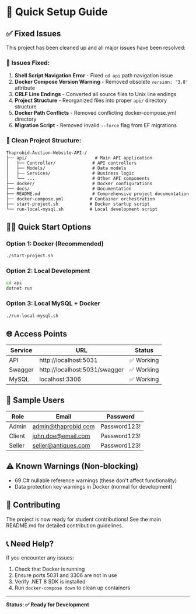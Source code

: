 # 🚀 Quick Setup Guide

## ✅ Fixed Issues

This project has been cleaned up and all major issues have been resolved:

### 🔧 Issues Fixed:
1. **Shell Script Navigation Error** - Fixed `cd api` path navigation issue
2. **Docker Compose Version Warning** - Removed obsolete `version: '3.8'` attribute
3. **CRLF Line Endings** - Converted all source files to Unix line endings
4. **Project Structure** - Reorganized files into proper `api/` directory structure
5. **Docker Path Conflicts** - Removed conflicting docker-compose.yml directory
6. **Migration Script** - Removed invalid `--force` flag from EF migrations

### 📁 Clean Project Structure:
```
Thaprobid-Auction-Website-API-/
├── api/                          # Main API application
│   ├── Controller/              # API controllers
│   ├── Models/                  # Data models
│   ├── Services/                # Business logic
│   └── ...                      # Other API components
├── docker/                      # Docker configurations
├── docs/                        # Documentation
├── README.md                    # Comprehensive project documentation
├── docker-compose.yml          # Container orchestration
├── start-project.sh            # Docker startup script
└── run-local-mysql.sh          # Local development script
```

## 🏃‍♂️ Quick Start Options

### Option 1: Docker (Recommended)
```bash
./start-project.sh
```

### Option 2: Local Development
```bash
cd api
dotnet run
```

### Option 3: Local MySQL + Docker
```bash
./run-local-mysql.sh
```

## 🌐 Access Points

| Service | URL | Status |
|---------|-----|--------|
| API | http://localhost:5031 | ✅ Working |
| Swagger | http://localhost:5031/swagger | ✅ Working |
| MySQL | localhost:3306 | ✅ Working |

## 👥 Sample Users

| Role | Email | Password |
|------|-------|----------|
| Admin | admin@thaprobid.com | Password123! |
| Client | john.doe@email.com | Password123! |
| Seller | seller@antiques.com | Password123! |

## ⚠️ Known Warnings (Non-blocking)

- 69 C# nullable reference warnings (these don't affect functionality)
- Data protection key warnings in Docker (normal for development)

## 🤝 Contributing

The project is now ready for student contributions! See the main README.md for detailed contribution guidelines.

## 📞 Need Help?

If you encounter any issues:

1. Check that Docker is running
2. Ensure ports 5031 and 3306 are not in use
3. Verify .NET 8 SDK is installed
4. Run `docker-compose down` to clean up containers

---

**Status: ✅ Ready for Development**